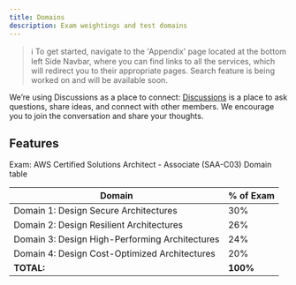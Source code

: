 ```yaml
---
title: Domains
description: Exam weightings and test domains
---
```


> :information_source: To get started, navigate to the 'Appendix' page located at the bottom left Side Navbar, where you can find links to all the services, which will redirect you to their appropriate pages. Search feature is being worked on and will be available soon.

We’re using Discussions as a place to connect: [Discussions](https://github.com/inspiringsource/aws-solutions-architect/discussions) is a place to ask questions, share ideas, and connect with other members. We encourage you to join the conversation and share your thoughts.


## Features

Exam: AWS Certified Solutions Architect - Associate (SAA-C03) Domain table

| Domain                                          	| % of Exam 	|
|-------------------------------------------------	|-----------	|
| Domain 1: Design Secure Architectures           	| 30%       	|
| Domain 2: Design Resilient Architectures        	| 26%          	|
| Domain 3: Design High-Performing Architectures    | 24%          	|
| Domain 4: Design Cost-Optimized Architectures   	| 20%          	|
| <b>TOTAL:</b>                                    	| <b>100%</b>  	|
